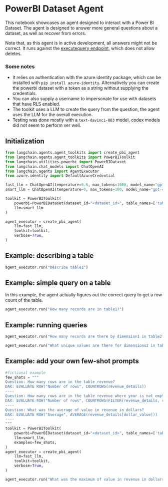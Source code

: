# PowerBI Dataset Agent

This notebook showcases an agent designed to interact with a Power BI Dataset. The agent is designed to answer more general questions about a dataset, as well as recover from errors.

Note that, as this agent is in active development, all answers might not be correct. It runs against the [executequery endpoint](https://learn.microsoft.com/en-us/rest/api/power-bi/datasets/execute-queries), which does not allow deletes.

### Some notes
- It relies on authentication with the azure.identity package, which can be installed with `pip install azure-identity`. Alternatively you can create the powerbi dataset with a token as a string without supplying the credentials.
- You can also supply a username to impersonate for use with datasets that have RLS enabled. 
- The toolkit uses a LLM to create the query from the question, the agent uses the LLM for the overall execution.
- Testing was done mostly with a `text-davinci-003` model, codex models did not seem to perform ver well.

<!-- WARNING: THIS FILE WAS AUTOGENERATED! DO NOT EDIT! Instead, edit the notebook w/the location & name as this file. -->

## Initialization


```python
from langchain.agents.agent_toolkits import create_pbi_agent
from langchain.agents.agent_toolkits import PowerBIToolkit
from langchain.utilities.powerbi import PowerBIDataset
from langchain.chat_models import ChatOpenAI
from langchain.agents import AgentExecutor
from azure.identity import DefaultAzureCredential
```


```python
fast_llm = ChatOpenAI(temperature=0.5, max_tokens=1000, model_name="gpt-3.5-turbo", verbose=True)
smart_llm = ChatOpenAI(temperature=0, max_tokens=100, model_name="gpt-4", verbose=True)

toolkit = PowerBIToolkit(
    powerbi=PowerBIDataset(dataset_id="<dataset_id>", table_names=['table1', 'table2'], credential=DefaultAzureCredential()), 
    llm=smart_llm
)

agent_executor = create_pbi_agent(
    llm=fast_llm,
    toolkit=toolkit,
    verbose=True,
)
```

## Example: describing a table


```python
agent_executor.run("Describe table1")
```

## Example: simple query on a table
In this example, the agent actually figures out the correct query to get a row count of the table.


```python
agent_executor.run("How many records are in table1?")
```

## Example: running queries


```python
agent_executor.run("How many records are there by dimension1 in table2?")
```


```python
agent_executor.run("What unique values are there for dimensions2 in table2")
```

## Example: add your own few-shot prompts


```python
#fictional example
few_shots = """
Question: How many rows are in the table revenue?
DAX: EVALUATE ROW("Number of rows", COUNTROWS(revenue_details))
----
Question: How many rows are in the table revenue where year is not empty?
DAX: EVALUATE ROW("Number of rows", COUNTROWS(FILTER(revenue_details, revenue_details[year] <> "")))
----
Question: What was the average of value in revenue in dollars?
DAX: EVALUATE ROW("Average", AVERAGE(revenue_details[dollar_value]))
----
"""
toolkit = PowerBIToolkit(
    powerbi=PowerBIDataset(dataset_id="<dataset_id>", table_names=['table1', 'table2'], credential=DefaultAzureCredential()), 
    llm=smart_llm,
    examples=few_shots,
)
agent_executor = create_pbi_agent(
    llm=fast_llm,
    toolkit=toolkit,
    verbose=True,
)
```


```python
agent_executor.run("What was the maximum of value in revenue in dollars in 2022?")
```
